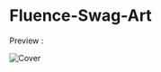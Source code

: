 # Fluence-Swag-Art





Preview :



![Cover](https://user-images.githubusercontent.com/101134545/157322602-984f8e32-cd66-4f97-9b50-4ed065b46839.jpg)

